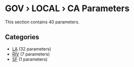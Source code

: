 # GOV › LOCAL › CA Parameters

This section contains 40 parameters.

## Categories

- [LA](la/index.md) (32 parameters)
- [RIV](riv/index.md) (7 parameters)
- [SF](sf/index.md) (1 parameters)
